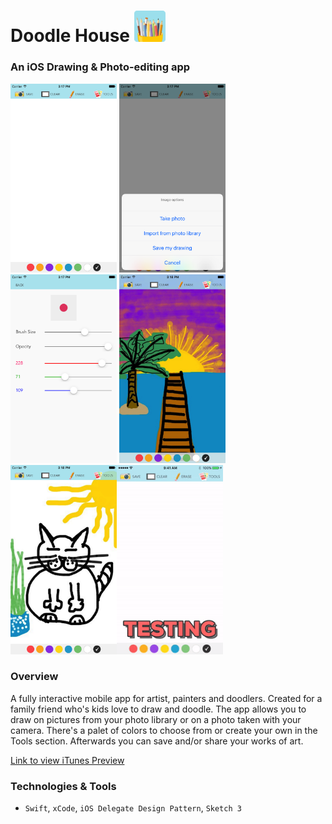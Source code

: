 # Doodle House <img src="/images/icon.png" width="50">

### An iOS Drawing & Photo-editing app

<img src="/images/empty.png" width="170"> <img src="/images/camera.png" width="170"> <img src="/images/tools.png" width="170"> <img src="/images/sunset.png" width="170"> <img src="/images/cat.png" width="170"><img src="/images/test.gif" width="170">



### Overview

A fully interactive mobile app for artist, painters and doodlers. Created for a family friend who's kids love to draw and doodle. The app allows you to draw on pictures from your photo library or on a photo taken with your camera. There's a palet of colors to choose from or create your own in the Tools section. Afterwards you can save and/or share your works of art.

[Link to view iTunes Preview](https://itunes.apple.com/us/app/doodle-house/id1247216579?mt=8)

### Technologies & Tools

- `Swift`, `xCode`, `iOS Delegate Design Pattern`, `Sketch 3`
